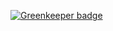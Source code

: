 

[![Greenkeeper badge](https://badges.greenkeeper.io/JustinBeckwith/gaecors.svg)](https://greenkeeper.io/)
